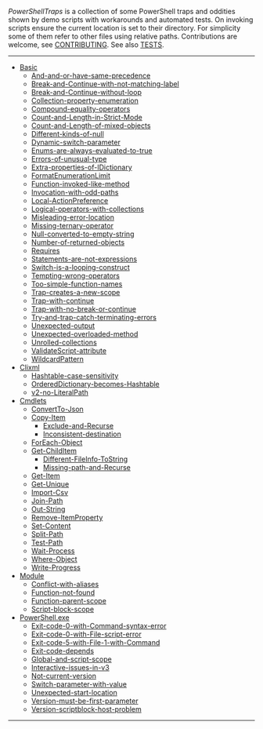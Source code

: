 
[CONTRIBUTING]: ./CONTRIBUTING.md
[TESTS]: ./TESTS.md

*PowerShellTraps* is a collection of some PowerShell traps and oddities shown
by demo scripts with workarounds and automated tests. On invoking scripts
ensure the current location is set to their directory. For simplicity some of
them refer to other files using relative paths. Contributions are welcome, see
[CONTRIBUTING]. See also [TESTS].

---

<!--Generated-->
- [Basic](./Basic)
    - [And-and-or-have-same-precedence](./Basic/And-and-or-have-same-precedence)
    - [Break-and-Continue-with-not-matching-label](./Basic/Break-and-Continue-with-not-matching-label)
    - [Break-and-Continue-without-loop](./Basic/Break-and-Continue-without-loop)
    - [Collection-property-enumeration](./Basic/Collection-property-enumeration)
    - [Compound-equality-operators](./Basic/Compound-equality-operators)
    - [Count-and-Length-in-Strict-Mode](./Basic/Count-and-Length-in-Strict-Mode)
    - [Count-and-Length-of-mixed-objects](./Basic/Count-and-Length-of-mixed-objects)
    - [Different-kinds-of-null](./Basic/Different-kinds-of-null)
    - [Dynamic-switch-parameter](./Basic/Dynamic-switch-parameter)
    - [Enums-are-always-evaluated-to-true](./Basic/Enums-are-always-evaluated-to-true)
    - [Errors-of-unusual-type](./Basic/Errors-of-unusual-type)
    - [Extra-properties-of-IDictionary](./Basic/Extra-properties-of-IDictionary)
    - [FormatEnumerationLimit](./Basic/FormatEnumerationLimit)
    - [Function-invoked-like-method](./Basic/Function-invoked-like-method)
    - [Invocation-with-odd-paths](./Basic/Invocation-with-odd-paths)
    - [Local-ActionPreference](./Basic/Local-ActionPreference)
    - [Logical-operators-with-collections](./Basic/Logical-operators-with-collections)
    - [Misleading-error-location](./Basic/Misleading-error-location)
    - [Missing-ternary-operator](./Basic/Missing-ternary-operator)
    - [Null-converted-to-empty-string](./Basic/Null-converted-to-empty-string)
    - [Number-of-returned-objects](./Basic/Number-of-returned-objects)
    - [Requires](./Basic/Requires)
    - [Statements-are-not-expressions](./Basic/Statements-are-not-expressions)
    - [Switch-is-a-looping-construct](./Basic/Switch-is-a-looping-construct)
    - [Tempting-wrong-operators](./Basic/Tempting-wrong-operators)
    - [Too-simple-function-names](./Basic/Too-simple-function-names)
    - [Trap-creates-a-new-scope](./Basic/Trap-creates-a-new-scope)
    - [Trap-with-continue](./Basic/Trap-with-continue)
    - [Trap-with-no-break-or-continue](./Basic/Trap-with-no-break-or-continue)
    - [Try-and-trap-catch-terminating-errors](./Basic/Try-and-trap-catch-terminating-errors)
    - [Unexpected-output](./Basic/Unexpected-output)
    - [Unexpected-overloaded-method](./Basic/Unexpected-overloaded-method)
    - [Unrolled-collections](./Basic/Unrolled-collections)
    - [ValidateScript-attribute](./Basic/ValidateScript-attribute)
    - [WildcardPattern](./Basic/WildcardPattern)
- [Clixml](./Clixml)
    - [Hashtable-case-sensitivity](./Clixml/Hashtable-case-sensitivity)
    - [OrderedDictionary-becomes-Hashtable](./Clixml/OrderedDictionary-becomes-Hashtable)
    - [v2-no-LiteralPath](./Clixml/v2-no-LiteralPath)
- [Cmdlets](./Cmdlets)
    - [ConvertTo-Json](./Cmdlets/ConvertTo-Json)
    - [Copy-Item](./Cmdlets/Copy-Item)
        - [Exclude-and-Recurse](./Cmdlets/Copy-Item/Exclude-and-Recurse)
        - [Inconsistent-destination](./Cmdlets/Copy-Item/Inconsistent-destination)
    - [ForEach-Object](./Cmdlets/ForEach-Object)
    - [Get-ChildItem](./Cmdlets/Get-ChildItem)
        - [Different-FileInfo-ToString](./Cmdlets/Get-ChildItem/Different-FileInfo-ToString)
        - [Missing-path-and-Recurse](./Cmdlets/Get-ChildItem/Missing-path-and-Recurse)
    - [Get-Item](./Cmdlets/Get-Item)
    - [Get-Unique](./Cmdlets/Get-Unique)
    - [Import-Csv](./Cmdlets/Import-Csv)
    - [Join-Path](./Cmdlets/Join-Path)
    - [Out-String](./Cmdlets/Out-String)
    - [Remove-ItemProperty](./Cmdlets/Remove-ItemProperty)
    - [Set-Content](./Cmdlets/Set-Content)
    - [Split-Path](./Cmdlets/Split-Path)
    - [Test-Path](./Cmdlets/Test-Path)
    - [Wait-Process](./Cmdlets/Wait-Process)
    - [Where-Object](./Cmdlets/Where-Object)
    - [Write-Progress](./Cmdlets/Write-Progress)
- [Module](./Module)
    - [Conflict-with-aliases](./Module/Conflict-with-aliases)
    - [Function-not-found](./Module/Function-not-found)
    - [Function-parent-scope](./Module/Function-parent-scope)
    - [Script-block-scope](./Module/Script-block-scope)
- [PowerShell.exe](./PowerShell.exe)
    - [Exit-code-0-with-Command-syntax-error](./PowerShell.exe/Exit-code-0-with-Command-syntax-error)
    - [Exit-code-0-with-File-script-error](./PowerShell.exe/Exit-code-0-with-File-script-error)
    - [Exit-code-5-with-File-1-with-Command](./PowerShell.exe/Exit-code-5-with-File-1-with-Command)
    - [Exit-code-depends](./PowerShell.exe/Exit-code-depends)
    - [Global-and-script-scope](./PowerShell.exe/Global-and-script-scope)
    - [Interactive-issues-in-v3](./PowerShell.exe/Interactive-issues-in-v3)
    - [Not-current-version](./PowerShell.exe/Not-current-version)
    - [Switch-parameter-with-value](./PowerShell.exe/Switch-parameter-with-value)
    - [Unexpected-start-location](./PowerShell.exe/Unexpected-start-location)
    - [Version-must-be-first-parameter](./PowerShell.exe/Version-must-be-first-parameter)
    - [Version-scriptblock-host-problem](./PowerShell.exe/Version-scriptblock-host-problem)

---
